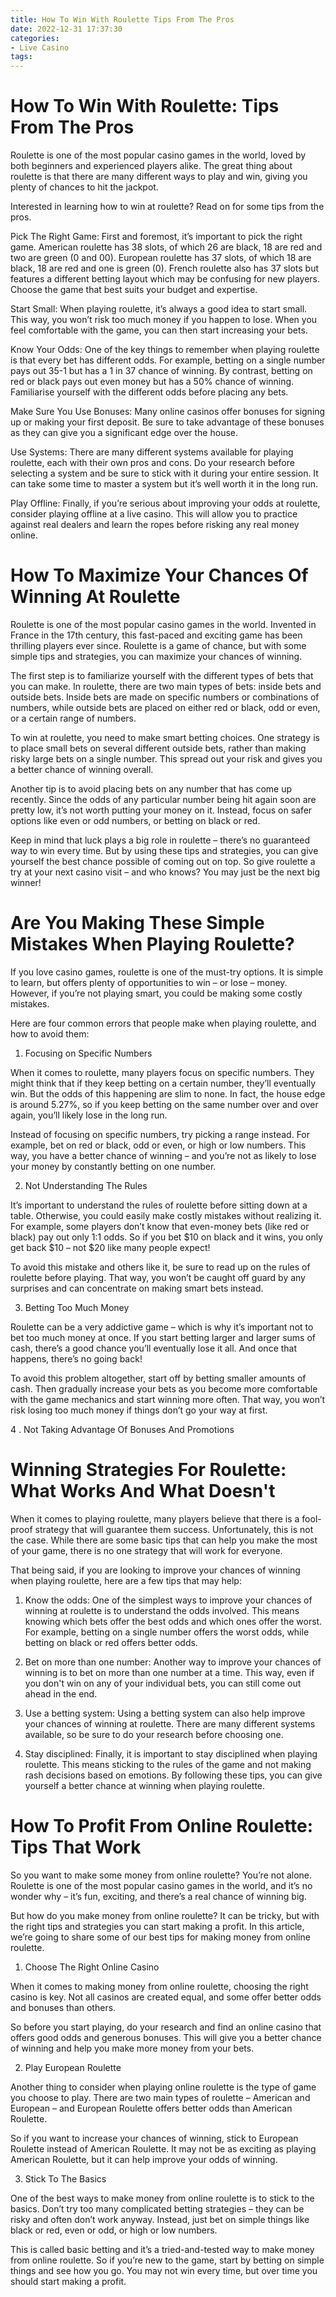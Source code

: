 ```yaml
---
title: How To Win With Roulette Tips From The Pros
date: 2022-12-31 17:37:30
categories:
- Live Casino
tags:
---
```



#  How To Win With Roulette: Tips From The Pros

Roulette is one of the most popular casino games in the world, loved by both beginners and experienced players alike. The great thing about roulette is that there are many different ways to play and win, giving you plenty of chances to hit the jackpot.

Interested in learning how to win at roulette? Read on for some tips from the pros.

Pick The Right Game: First and foremost, it’s important to pick the right game. American roulette has 38 slots, of which 26 are black, 18 are red and two are green (0 and 00). European roulette has 37 slots, of which 18 are black, 18 are red and one is green (0). French roulette also has 37 slots but features a different betting layout which may be confusing for new players. Choose the game that best suits your budget and expertise.

Start Small: When playing roulette, it’s always a good idea to start small. This way, you won’t risk too much money if you happen to lose. When you feel comfortable with the game, you can then start increasing your bets.

Know Your Odds: One of the key things to remember when playing roulette is that every bet has different odds. For example, betting on a single number pays out 35-1 but has a 1 in 37 chance of winning. By contrast, betting on red or black pays out even money but has a 50% chance of winning. Familiarise yourself with the different odds before placing any bets.

Make Sure You Use Bonuses: Many online casinos offer bonuses for signing up or making your first deposit. Be sure to take advantage of these bonuses as they can give you a significant edge over the house.

Use Systems: There are many different systems available for playing roulette, each with their own pros and cons. Do your research before selecting a system and be sure to stick with it during your entire session. It can take some time to master a system but it’s well worth it in the long run.

Play Offline: Finally, if you’re serious about improving your odds at roulette, consider playing offline at a live casino. This will allow you to practice against real dealers and learn the ropes before risking any real money online.

#  How To Maximize Your Chances Of Winning At Roulette

Roulette is one of the most popular casino games in the world. Invented in France in the 17th century, this fast-paced and exciting game has been thrilling players ever since. Roulette is a game of chance, but with some simple tips and strategies, you can maximize your chances of winning.

The first step is to familiarize yourself with the different types of bets that you can make. In roulette, there are two main types of bets: inside bets and outside bets. Inside bets are made on specific numbers or combinations of numbers, while outside bets are placed on either red or black, odd or even, or a certain range of numbers.

To win at roulette, you need to make smart betting choices. One strategy is to place small bets on several different outside bets, rather than making risky large bets on a single number. This spread out your risk and gives you a better chance of winning overall.

Another tip is to avoid placing bets on any number that has come up recently. Since the odds of any particular number being hit again soon are pretty low, it’s not worth putting your money on it. Instead, focus on safer options like even or odd numbers, or betting on black or red.

Keep in mind that luck plays a big role in roulette – there’s no guaranteed way to win every time. But by using these tips and strategies, you can give yourself the best chance possible of coming out on top. So give roulette a try at your next casino visit – and who knows? You may just be the next big winner!

#  Are You Making These Simple Mistakes When Playing Roulette?

If you love casino games, roulette is one of the must-try options. It is simple to learn, but offers plenty of opportunities to win – or lose – money. However, if you’re not playing smart, you could be making some costly mistakes.

Here are four common errors that people make when playing roulette, and how to avoid them:

1. Focusing on Specific Numbers

When it comes to roulette, many players focus on specific numbers. They might think that if they keep betting on a certain number, they’ll eventually win. But the odds of this happening are slim to none. In fact, the house edge is around 5.27%, so if you keep betting on the same number over and over again, you’ll likely lose in the long run.

Instead of focusing on specific numbers, try picking a range instead. For example, bet on red or black, odd or even, or high or low numbers. This way, you have a better chance of winning – and you’re not as likely to lose your money by constantly betting on one number.

2. Not Understanding The Rules

It’s important to understand the rules of roulette before sitting down at a table. Otherwise, you could easily make costly mistakes without realizing it. For example, some players don’t know that even-money bets (like red or black) pay out only 1:1 odds. So if you bet $10 on black and it wins, you only get back $10 – not $20 like many people expect!

To avoid this mistake and others like it, be sure to read up on the rules of roulette before playing. That way, you won’t be caught off guard by any surprises and can concentrate on making smart bets instead.

3. Betting Too Much Money

Roulette can be a very addictive game – which is why it’s important not to bet too much money at once. If you start betting larger and larger sums of cash, there’s a good chance you’ll eventually lose it all. And once that happens, there’s no going back!

To avoid this problem altogether, start off by betting smaller amounts of cash. Then gradually increase your bets as you become more comfortable with the game mechanics and start winning more often. That way, you won’t risk losing too much money if things don’t go your way at first.


4 . Not Taking Advantage Of Bonuses And Promotions

#  Winning Strategies For Roulette: What Works And What Doesn't

When it comes to playing roulette, many players believe that there is a fool-proof strategy that will guarantee them success. Unfortunately, this is not the case. While there are some basic tips that can help you make the most of your game, there is no one strategy that will work for everyone.

That being said, if you are looking to improve your chances of winning when playing roulette, here are a few tips that may help:

1) Know the odds: One of the simplest ways to improve your chances of winning at roulette is to understand the odds involved. This means knowing which bets offer the best odds and which ones offer the worst. For example, betting on a single number offers the worst odds, while betting on black or red offers better odds.

2) Bet on more than one number: Another way to improve your chances of winning is to bet on more than one number at a time. This way, even if you don't win on any of your individual bets, you can still come out ahead in the end.

3) Use a betting system: Using a betting system can also help improve your chances of winning at roulette. There are many different systems available, so be sure to do your research before choosing one.

4) Stay disciplined: Finally, it is important to stay disciplined when playing roulette. This means sticking to the rules of the game and not making rash decisions based on emotions. By following these tips, you can give yourself a better chance at winning when playing roulette.

#  How To Profit From Online Roulette: Tips That Work

So you want to make some money from online roulette? You’re not alone. Roulette is one of the most popular casino games in the world, and it’s no wonder why – it’s fun, exciting, and there’s a real chance of winning big.

But how do you make money from online roulette? It can be tricky, but with the right tips and strategies you can start making a profit. In this article, we’re going to share some of our best tips for making money from online roulette.

1. Choose The Right Online Casino

When it comes to making money from online roulette, choosing the right casino is key. Not all casinos are created equal, and some offer better odds and bonuses than others.

So before you start playing, do your research and find an online casino that offers good odds and generous bonuses. This will give you a better chance of winning and help you make more money from your bets.

2. Play European Roulette

Another thing to consider when playing online roulette is the type of game you choose to play. There are two main types of roulette – American and European – and European Roulette offers better odds than American Roulette.

So if you want to increase your chances of winning, stick to European Roulette instead of American Roulette. It may not be as exciting as playing American Roulette, but it can help improve your odds of winning.

3. Stick To The Basics

One of the best ways to make money from online roulette is to stick to the basics. Don’t try too many complicated betting strategies – they can be risky and often don’t work anyway. Instead, just bet on simple things like black or red, even or odd, or high or low numbers.

This is called basic betting and it’s a tried-and-tested way to make money from online roulette. So if you’re new to the game, start by betting on simple things and see how you go. You may not win every time, but over time you should start making a profit.